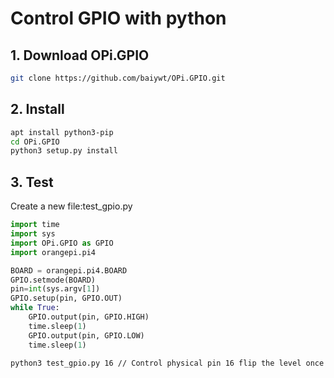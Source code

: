 # Control GPIO with python

## 1. Download OPi.GPIO

```bash
git clone https://github.com/baiywt/OPi.GPIO.git
```

## 2. Install

```bash
apt install python3-pip
cd OPi.GPIO
python3 setup.py install
```

## 3. Test

Create a new file:test_gpio.py

```python
import time
import sys
import OPi.GPIO as GPIO
import orangepi.pi4

BOARD = orangepi.pi4.BOARD
GPIO.setmode(BOARD)
pin=int(sys.argv[1])
GPIO.setup(pin, GPIO.OUT)
while True:
    GPIO.output(pin, GPIO.HIGH)
    time.sleep(1)
    GPIO.output(pin, GPIO.LOW)
    time.sleep(1)
```

```bash
python3 test_gpio.py 16 // Control physical pin 16 flip the level once a second
```
